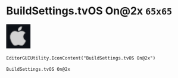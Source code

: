 # BuildSettings.tvOS On@2x `65x65`
<img src="/img/BuildSettings.tvOS%20On.png" width=65 height=65>

``` CSharp
EditorGUIUtility.IconContent("BuildSettings.tvOS On@2x")
```
```
BuildSettings.tvOS On@2x
```

